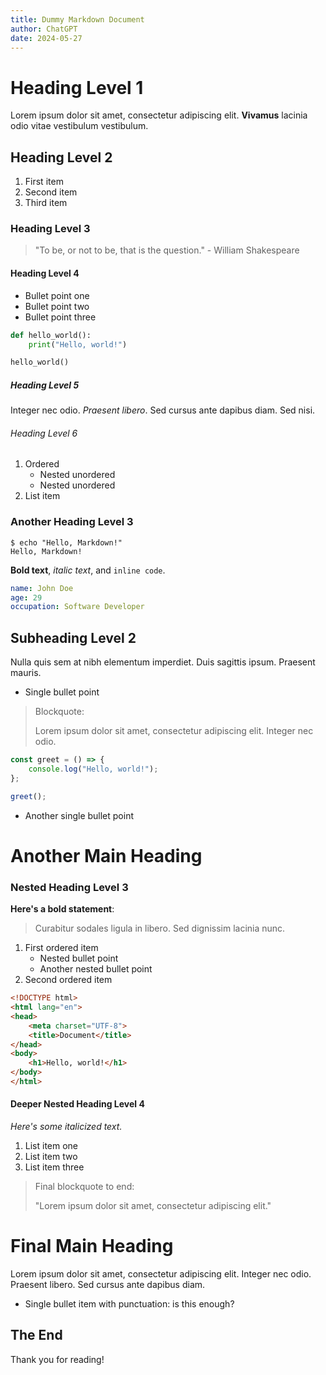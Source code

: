 ```yaml
---
title: Dummy Markdown Document
author: ChatGPT
date: 2024-05-27
---
```


# Heading Level 1

Lorem ipsum dolor sit amet, consectetur adipiscing elit. **Vivamus** lacinia odio vitae vestibulum vestibulum. 

## Heading Level 2

1. First item
2. Second item
3. Third item

### Heading Level 3

> "To be, or not to be, that is the question." - William Shakespeare

#### Heading Level 4

- Bullet point one
- Bullet point two
- Bullet point three

```python
def hello_world():
    print("Hello, world!")

hello_world()
```

##### Heading Level 5

Integer nec odio. *Praesent libero*. Sed cursus ante dapibus diam. Sed nisi.

###### Heading Level 6

1. Ordered
   - Nested unordered
   - Nested unordered
2. List item

### Another Heading Level 3

```
$ echo "Hello, Markdown!"
Hello, Markdown!
```

**Bold text**, *italic text*, and `inline code`.

```yaml
name: John Doe
age: 29
occupation: Software Developer
```

## Subheading Level 2

Nulla quis sem at nibh elementum imperdiet. Duis sagittis ipsum. Praesent mauris.

- Single bullet point

> Blockquote:
> 
> Lorem ipsum dolor sit amet, consectetur adipiscing elit. Integer nec odio.

```javascript
const greet = () => {
    console.log("Hello, world!");
};

greet();
```

- Another single bullet point

# Another Main Heading

### Nested Heading Level 3

**Here's a bold statement**:

> Curabitur sodales ligula in libero. Sed dignissim lacinia nunc.

1. First ordered item
   - Nested bullet point
   - Another nested bullet point
2. Second ordered item

```html
<!DOCTYPE html>
<html lang="en">
<head>
    <meta charset="UTF-8">
    <title>Document</title>
</head>
<body>
    <h1>Hello, world!</h1>
</body>
</html>
```

#### Deeper Nested Heading Level 4

*Here's some italicized text.* 

1. List item one
2. List item two
3. List item three

> Final blockquote to end:
> 
> "Lorem ipsum dolor sit amet, consectetur adipiscing elit."

# Final Main Heading

Lorem ipsum dolor sit amet, consectetur adipiscing elit. Integer nec odio. Praesent libero. Sed cursus ante dapibus diam.

- Single bullet item with punctuation: is this enough?

## The End

Thank you for reading! 
